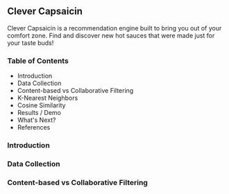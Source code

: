 ## Clever Capsaicin

Clever Capsaicin is a recommendation engine built to bring you out of your comfort zone. Find and discover new hot sauces that were made just for your taste buds!

### Table of Contents

- Introduction
- Data Collection
- Content-based vs Collaborative Filtering
- K-Nearest Neighbors
- Cosine Similarity
- Results / Demo
- What's Next?
- References

### Introduction

### Data Collection

### Content-based vs Collaborative Filtering

